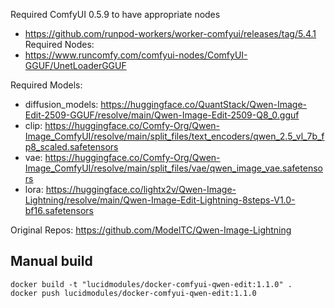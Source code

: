 Required ComfyUI 0.5.9 to have appropriate nodes
- https://github.com/runpod-workers/worker-comfyui/releases/tag/5.4.1
Required Nodes:
- https://www.runcomfy.com/comfyui-nodes/ComfyUI-GGUF/UnetLoaderGGUF

Required Models:
- diffusion_models: https://huggingface.co/QuantStack/Qwen-Image-Edit-2509-GGUF/resolve/main/Qwen-Image-Edit-2509-Q8_0.gguf
- clip: https://huggingface.co/Comfy-Org/Qwen-Image_ComfyUI/resolve/main/split_files/text_encoders/qwen_2.5_vl_7b_fp8_scaled.safetensors
- vae: https://huggingface.co/Comfy-Org/Qwen-Image_ComfyUI/resolve/main/split_files/vae/qwen_image_vae.safetensors
- lora: https://huggingface.co/lightx2v/Qwen-Image-Lightning/resolve/main/Qwen-Image-Edit-Lightning-8steps-V1.0-bf16.safetensors

Original Repos:
https://github.com/ModelTC/Qwen-Image-Lightning

## Manual build
```shell
docker build -t "lucidmodules/docker-comfyui-qwen-edit:1.1.0" .
docker push lucidmodules/docker-comfyui-qwen-edit:1.1.0
```